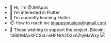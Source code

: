- 👋 Hi, I’m @JMApps
- 👀 I’m interested in Flutter
- 🌱 I’m currently learning Flutter
- 📫 How to reach me jmappsmuslum@gmail.com
- 🙈 Those wishing to support the project. Bitcоin: 13B9fMAxXFCSkLnkHFNrA2D2xAZtyMaWxy
![](https://github.com/jmapps/github-stats/blob/master/generated/languages.svg)
